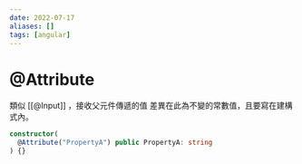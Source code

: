 ```yaml
---
date: 2022-07-17
aliases: []
tags: [angular]
---
```


# @Attribute

類似 [[@Input]] ，接收父元件傳遞的值
差異在此為不變的常數值，且要寫在建構式內。

```ts
constructor(
  @Attribute("PropertyA") public PropertyA: string
) {}
```